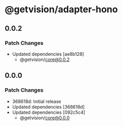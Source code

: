 # @getvision/adapter-hono

## 0.0.2

### Patch Changes

- Updated dependencies [ae8b128]
  - @getvision/core@0.0.2

## 0.0.0

### Patch Changes

- 368618d: Initial release
- Updated dependencies [368618d]
- Updated dependencies [092c5c4]
  - @getvision/core@0.0.0
